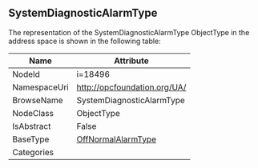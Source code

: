 <!-- objecttype -->
## SystemDiagnosticAlarmType
  
<!-- end of text -->
The representation of the SystemDiagnosticAlarmType ObjectType in the address space is shown in the following table:  

|Name|Attribute|
|---|---|
|NodeId|i=18496|
|NamespaceUri|http://opcfoundation.org/UA/|
|BrowseName|SystemDiagnosticAlarmType|
|NodeClass|ObjectType|
|IsAbstract|False|
|BaseType|[OffNormalAlarmType](../../ObjectTypes/OffNormalAlarmType/readme.md)|
|Categories||

